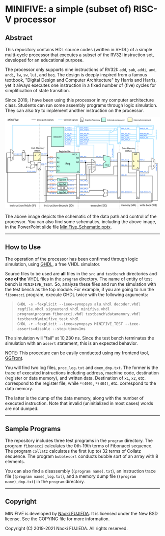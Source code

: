 MINIFIVE: a simple (subset of) RISC-V processor
===============================================

Abstract
--------

This repository contains HDL source codes (written in VHDL) of a simple
multi-cycle processor that executes a subset of the RV32I instruction set,
developed for an educational purpose.

The processor only supports nine instructions of RV32I: `add`, `sub`,
`addi`, `and`, `andi`, `lw`, `sw`, `lui`, and `beq`. The design is deeply
inspired from a famous textbook, "Digital Design and Computer Architecture"
by Harris and Harris, yet it always executes one instruction in a fixed
number of (five) cycles for simplification of state transition.

Since 2019, I have been using this processor in my computer architecture
class. Students can run some assembly programs through logic simulation.
They can also try to implement another instruction on the processor.

![Schematic](MiniFive_Schematic.png)

The above image depicts the schematic of the data path and control of the
processor. You can also find some schematics, including the above image,
in the PowerPoint slide file
<a href="https://github.com/nfproc/MINIFIVE/blob/main/MiniFive_Schematic.pptx">MiniFive_Schematic.pptx</a>.

-----------------------------------------------------------------------

How to Use
----------

The operation of the processor has been confirmed through logic simulation,
using <a href="http://ghdl.free.fr/">GHDL</a>, a free VHDL simulator.

Source files to be used are **all** files in the `src` and `testbench`
directories and **one of the** VHDL files in the `program` directory.
The name of entity of test bench is `MINIFIVE_TEST`.
So, analyze these files and run the simulation with the test bench as the
top module. For example, if you are going to run the `fibonacci` program,
execute GHDL twice with the following arguments:

>     GHDL -a -fexplicit --ieee=synopsys alu.vhdl decoder.vhdl regfile.vhdl signextend.vhdl minifive.vhdl program\program_fibonacci.vhdl testbench\datamemory.vhdl testbench\minifive_test.vhdl
>     GHDL -r -fexplicit --ieee=synopsys MINIFIVE_TEST --ieee-asserts=disable --stop-time=1ms

The simulation will "fail" at 10,230 ns. Since the test bench terminates
the simulation with an `assert` statement, this is an expected behavior.

NOTE: This procedure can be easily conducted using my frontend tool,
<a href="https://github.com/nfproc/GGFront">GGFront</a>.

You will find two log files, `proc_log.txt` and `dmem_dmp.txt`.
The former is the trace of executed instructions including address,
machine code, destination (register or data memory), and written data.
Destination of `x1`, `x2`, etc. correspond to the register file, while
`*(400)`, `*(404)`, etc. correspond to the data memory.

The latter is the dump of the data memory, along with the number of
executed instruction. Note that invalid (uninitialized in most cases)
words are not dumped.

-----------------------------------------------------------------------

Sample Programs
---------------

The repository includes three test programs in the `program` directory.
The program `fibonacci` calculates the 0th-19th terms of Fibonacci
sequence. The program `collatz` calculates the first (up to) 32 terms
of Collatz sequence. The program `bubblesort` conducts bubble sort of
an array with 8 elements.

You can also find a disassembly (`(program name).txt`), an instruction
trace file (`(program name)_log.txt`), and a memory dump file
(`(program name)_dmp.txt`) in the `program` directory.

-----------------------------------------------------------------------

Copyright
---------

MINIFIVE is developed by <a href="https://aitech.ac.jp/~dslab/nf/index.en.html">Naoki FUJIEDA</a>.
It is licensed under the New BSD license.
See the COPYING file for more information.

Copyright (C) 2019-2021 Naoki FUJIEDA. All rights reserved.